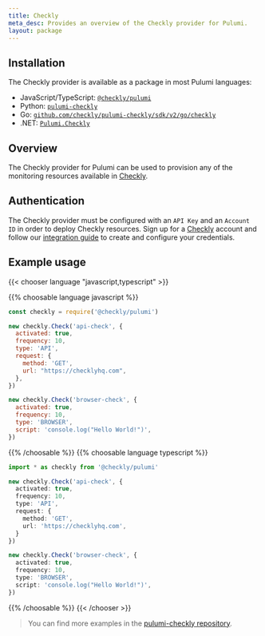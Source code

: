 ```yaml
---
title: Checkly
meta_desc: Provides an overview of the Checkly provider for Pulumi.
layout: package
---
```

## Installation

The Checkly provider is available as a package in most Pulumi languages:

* JavaScript/TypeScript: [`@checkly/pulumi`](https://www.npmjs.com/package/@checkly/pulumi)
* Python: [`pulumi-checkly`](https://pypi.org/project/pulumi-checkly/)
* Go: [`github.com/checkly/pulumi-checkly/sdk/v2/go/checkly`](https://github.com/checkly/pulumi-checkly)
* .NET: [`Pulumi.Checkly`](https://www.nuget.org/packages/Pulumi.Checkly)

## Overview

The Checkly provider for Pulumi can be used to provision any of the monitoring resources available in [Checkly](https://www.checklyhq.com/).

## Authentication

The Checkly provider must be configured with an `API Key` and an `Account ID` in order to deploy Checkly resources. Sign up for a [Checkly](https://www.checklyhq.com) account and follow our [integration guide](https://www.checklyhq.com/docs/integrations/pulumi/) to create and configure your credentials.

## Example usage

{{< chooser language "javascript,typescript" >}}

{{% choosable language javascript %}}

```javascript
const checkly = require('@checkly/pulumi')

new checkly.Check('api-check', {
  activated: true,
  frequency: 10,
  type: 'API',
  request: {
    method: 'GET',
    url: "https://checklyhq.com",
  },
})

new checkly.Check('browser-check', {
  activated: true,
  frequency: 10,
  type: 'BROWSER',
  script: 'console.log("Hello World!")',
})
```

{{% /choosable %}}
{{% choosable language typescript %}}

```typescript
import * as checkly from '@checkly/pulumi'

new checkly.Check('api-check', {
  activated: true,
  frequency: 10,
  type: 'API',
  request: {
    method: 'GET',
    url: 'https://checklyhq.com',
  }
})

new checkly.Check('browser-check', {
  activated: true,
  frequency: 10,
  type: 'BROWSER',
  script: 'console.log("Hello World!")',
})
```

{{% /choosable %}}
{{< /chooser >}}

> You can find more examples in the [pulumi-checkly repository](https://github.com/checkly/pulumi-checkly/tree/main/examples).
